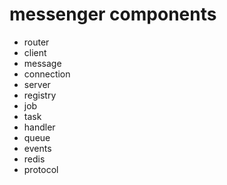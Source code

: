 # messenger components

- router
- client
- message
- connection
- server
- registry
- job
- task
- handler
- queue
- events
- redis
- protocol